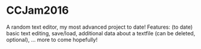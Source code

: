 # CCJam2016
A random text editor, my most advanced project to date!
Features: (to date)
basic text editing,
save/load,
additional data about a textfile (can be deleted, optional),
... more to come hopefully!
